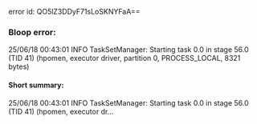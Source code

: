 error id: QO5lZ3DDyF71sLoSKNYFaA==
### Bloop error:

25/06/18 00:43:01 INFO TaskSetManager: Starting task 0.0 in stage 56.0 (TID 41) (hpomen, executor driver, partition 0, PROCESS_LOCAL, 8321 bytes)
#### Short summary: 

25/06/18 00:43:01 INFO TaskSetManager: Starting task 0.0 in stage 56.0 (TID 41) (hpomen, executor dr...